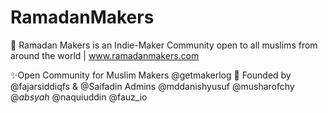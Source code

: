 # RamadanMakers
🌙 Ramadan Makers is an Indie-Maker Community open to all muslims from around the world | www.ramadanmakers.com

✨Open Community for Muslim Makers @getmakerlog 💚 Founded by @fajarsiddiqfs & @Saifadin Admins @mddanishyusuf @musharofchy @_absyah_ @naquiuddin @fauz_io